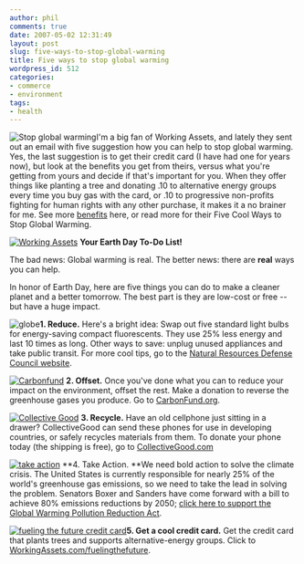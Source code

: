```yaml
---
author: phil
comments: true
date: 2007-05-02 12:31:49
layout: post
slug: five-ways-to-stop-global-warming
title: Five ways to stop global warming
wordpress_id: 512
categories:
- commerce
- environment
tags:
- health
---
```


![Stop global warming](http://www.fak3r.com/wp-content/uploads/2007/05/stopglobalwarming.JPG)I'm a big fan of Working Assets, and lately they sent out an email with five suggestion how you can help to stop global warming.  Yes, the last suggestion is to get their credit card (I have had one for years now), but look at the benefits you get from theirs, versus what you're getting from yours and decide if that's important for you.  When they offer things like planting a tree and donating .10 to alternative energy groups every time you buy gas with the card, or .10 to progressive non-profits fighting for human rights with any other purchase, it makes it a no brainer for me.   See more [benefits](http://www.workingassets.com/fuel/fuelingfuture.html) here, or read more for their Five Cool Ways to Stop Global Warming.

<!-- more -->

[![Working Assets](http://www.workingassets.com/webgraphics/WALD/wa_newsletter_hed.gif)](http://act.actforchange.com/cgi-bin7/DM/y/htQd0PFRjz0UGh0Bael0Ee)
**Your Earth Day To-Do List!**

The bad news: Global warming is real. The better news: there are **real** ways you can help. 

In honor of Earth Day, here are five things you can do to make a cleaner planet and a better tomorrow. The best part is they are low-cost or free -- but have a huge impact. 

![globe](http://www.workingforchange.com/webgraphics/wald/globe.gif)**1. Reduce.** Here's a bright idea: Swap out five standard light bulbs for energy-saving compact fluorescents. They use 25% less energy and last 10 times as long. Other ways to save: unplug unused appliances and take public transit. For more cool tips, go to the [Natural Resources Defense Council website](http://act.actforchange.com/cgi-bin7/DM/y/htQd0PFRjz0UGh0Baeg0EZ).

[![Carbonfund](http://www.workingforchange.com/webgraphics/afc/AFC-Small-CarbonFund-logo.jpg)](http://act.actforchange.com/cgi-bin7/DM/y/htQd0PFRjz0UGh04EJ0Eh) **2. Offset.** Once you've done what you can to reduce your impact on the environment, offset the rest. Make a donation to reverse the greenhouse gases you produce. Go to [CarbonFund.org](http://act.actforchange.com/cgi-bin7/DM/y/htQd0PFRjz0UGh04EJ0Eh). 

[![Collective Good](http://www.workingforchange.com/webgraphics/AFC/collectivegood.jpg)](http://act.actforchange.com/cgi-bin7/DM/y/htQd0PFRjz0UGh0Baeh0Ea) **3. Recycle.** Have an old cellphone just sitting in a drawer? CollectiveGood can send these phones for use in developing countries, or safely recycles materials from them. To donate your phone today (the shipping is free), go to [CollectiveGood.com](http://act.actforchange.com/cgi-bin7/DM/y/htQd0PFRjz0UGh0Baeh0Ea) 

[![take action](http://www.workingforchange.com/activism/img/take_action.gif)](http://act.actforchange.com/cgi-bin7/DM/y/htQd0PFRjz0UGh0Baem0Ef) **4. Take Action. **We need bold action to solve the climate crisis. The United States is currently responsible for nearly 25% of the world's greenhouse gas emissions, so we need to take the lead in solving the problem. Senators Boxer and Sanders have come forward with a bill to achieve 80% emissions reductions by 2050; [click here to support the Global Warming Pollution Reduction Act](http://act.actforchange.com/cgi-bin7/DM/y/htQd0PFRjz0UGh0Baem0Ef). 

[![fueling the future credit card](http://www.workingforchange.com/webgraphics/AFC/WAlogo_150x20.gif)](http://act.actforchange.com/cgi-bin7/DM/y/htQd0PFRjz0UGh0Baej0Ec)**5. Get a cool credit card.** Get the credit card that plants trees and supports alternative-energy groups. Click to [WorkingAssets.com/fuelingthefuture](http://act.actforchange.com/cgi-bin7/DM/y/htQd0PFRjz0UGh0Baej0Ec). 
